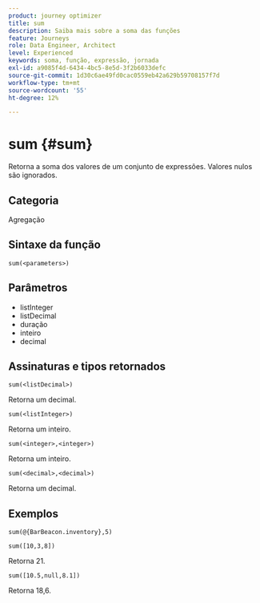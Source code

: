```yaml
---
product: journey optimizer
title: sum
description: Saiba mais sobre a soma das funções
feature: Journeys
role: Data Engineer, Architect
level: Experienced
keywords: soma, função, expressão, jornada
exl-id: a9085f4d-6434-4bc5-8e5d-3f2b6033defc
source-git-commit: 1d30c6ae49fd0cac0559eb42a629b59708157f7d
workflow-type: tm+mt
source-wordcount: '55'
ht-degree: 12%

---
```


# sum {#sum}

Retorna a soma dos valores de um conjunto de expressões. Valores nulos são ignorados.

## Categoria

Agregação

## Sintaxe da função

`sum(<parameters>)`

## Parâmetros

* listInteger
* listDecimal
* duração
* inteiro
* decimal

## Assinaturas e tipos retornados

`sum(<listDecimal>)`

Retorna um decimal.

`sum(<listInteger>)`

Retorna um inteiro.

`sum(<integer>,<integer>)`

Retorna um inteiro.

`sum(<decimal>,<decimal>)`

Retorna um decimal.

## Exemplos

`sum(@{BarBeacon.inventory},5)`

`sum([10,3,8])`

Retorna 21.

`sum([10.5,null,8.1])`

Retorna 18,6.

